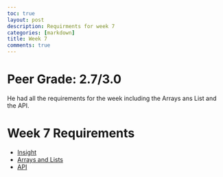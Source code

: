 ```yaml
---
toc: true
layout: post
description: Requirments for week 7
categories: [markdown]
title: Week 7
comments: true
---
```

# Peer Grade: 2.7/3.0
He had all the requirements for the week including the Arrays ans List and the API.

# Week 7 Requirements 
- [Insight](https://github.com/Reem57/blog_new/pulse)
- [Arrays and Lists](https://reem57.github.io/blog_new/jupyter/2022/10/06/ArrayList.html)
- [API](https://github.com/AkhilNandhakumar/team-coders/tree/master/src/main/java/com/nighthawk/spring_portfolio/mvc/recipes)
